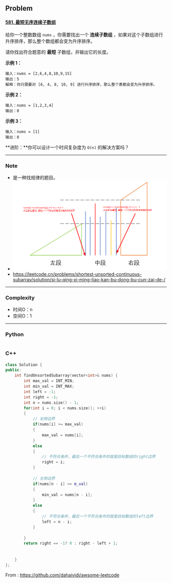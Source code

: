 ## Problem

#### [581. 最短无序连续子数组](https://leetcode.cn/problems/shortest-unsorted-continuous-subarray/)

给你一个整数数组 `nums` ，你需要找出一个 **连续子数组** ，如果对这个子数组进行升序排序，那么整个数组都会变为升序排序。

请你找出符合题意的 **最短** 子数组，并输出它的长度。

 

**示例 1：**

```
输入：nums = [2,6,4,8,10,9,15]
输出：5
解释：你只需要对 [6, 4, 8, 10, 9] 进行升序排序，那么整个表都会变为升序排序。
```

**示例 2：**

```
输入：nums = [1,2,3,4]
输出：0
```

**示例 3：**

```
输入：nums = [1]
输出：0
```

 **进阶：**你可以设计一个时间复杂度为 `O(n)` 的解决方案吗？

------

### Note

- 是一种找规律的题目。
- ![image-20220513161831736](../imgs/image-20220513161831736.png)
- https://leetcode.cn/problems/shortest-unsorted-continuous-subarray/solution/si-lu-qing-xi-ming-liao-kan-bu-dong-bu-cun-zai-de-/

------

### Complexity

- 时间O：n
- 空间O：1

------

### Python

```python

```

### C++

```C++
class Solution {
public:
    int findUnsortedSubarray(vector<int>& nums) {
        int max_val = INT_MIN;
        int min_val = INT_MAX;
        int left = -1;
        int right = -1;
        int n = nums.size() - 1;
        for(int i = 0; i < nums.size(); ++i)
        {
            // 右侧边界
            if(nums[i] >= max_val)
            {
                max_val = nums[i];
            }
            else
            {
                // 不符合条件，最后一个不符合条件的就是目标数组的right边界
                right = i;
            }

            // 左侧边界
            if(nums[n - i] <= m_val)
            {
                min_val = nums[n - i];
            }
            else
            {
                // 不符合条件，最后一个不符合条件的就是目标数组的left边界
                left = n - i;
            }

        }
        return right == -1? 0 : right - left + 1;


    }
};
```



From : https://github.com/dahaiyidi/awsome-leetcode
